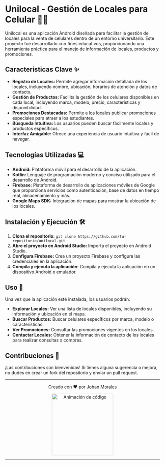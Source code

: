 # Unilocal - Gestión de Locales para Celular 📱🏫

Unilocal es una aplicación Android diseñada para facilitar la gestión de locales para la venta de celulares dentro de un entorno universitario.  Este proyecto fue desarrollado con fines educativos, proporcionando una herramienta práctica para el manejo de información de locales, productos y promociones.

## Características Clave ✨

* **Registro de Locales:** Permite agregar información detallada de los locales, incluyendo nombre, ubicación, horarios de atención y datos de contacto.
* **Gestión de Productos:** Facilita la gestión de los celulares disponibles en cada local, incluyendo marca, modelo, precio, características y disponibilidad.
* **Promociones Destacadas:** Permite a los locales publicar promociones especiales para atraer a los estudiantes.
* **Búsqueda Intuitiva:**  Los usuarios pueden buscar fácilmente locales y productos específicos.
* **Interfaz Amigable:**  Ofrece una experiencia de usuario intuitiva y fácil de navegar.

## Tecnologías Utilizadas 💻

* **Android:** Plataforma móvil para el desarrollo de la aplicación.
* **Kotlin:**  Lenguaje de programación moderno y conciso utilizado para el desarrollo de Android.
* **Firebase:**  Plataforma de desarrollo de aplicaciones móviles de Google que proporciona servicios como autenticación, base de datos en tiempo real, almacenamiento y más.
* **Google Maps SDK:**  Integración de mapas para mostrar la ubicación de los locales.

## Instalación y Ejecución 🛠️

1. **Clona el repositorio:** `git clone https://github.com/tu-repositorio/unilocal.git`
2. **Abre el proyecto en Android Studio:** Importa el proyecto en Android Studio.
3. **Configura Firebase:**  Crea un proyecto Firebase y configura las credenciales en la aplicación.
4. **Compila y ejecuta la aplicación:**  Compila y ejecuta la aplicación en un dispositivo Android o emulador.

## Uso 🧭

Una vez que la aplicación esté instalada, los usuarios podrán:

* **Explorar Locales:**  Ver una lista de locales disponibles, incluyendo su información y ubicación en el mapa.
* **Buscar Productos:**  Buscar celulares específicos por marca, modelo o características.
* **Ver Promociones:**  Consultar las promociones vigentes en los locales.
* **Contactar Locales:**  Obtener la información de contacto de los locales para realizar consultas o compras.

## Contribuciones 🤝

¡Las contribuciones son bienvenidas! Si tienes alguna sugerencia o mejora, no dudes en crear un fork del repositorio y enviar un pull request.


---

<div align="center">
  <p>Creado con ❤️ por <a href="https://github.com/JohanMorales211" target="_blank">Johan Morales</a></p>
  <img src="https://media.giphy.com/media/SWoSkN6DxTszq/giphy.gif" width="200" alt="Animación de código">
</div>

---
